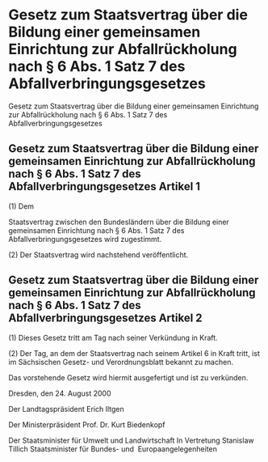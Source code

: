 # Gesetz zum Staatsvertrag über die Bildung einer gemeinsamen Einrichtung zur Abfallrückholung nach § 6 Abs. 1 Satz 7 des Abfallverbringungsgesetzes

Gesetz zum Staatsvertrag über die Bildung einer gemeinsamen Einrichtung zur Abfallrückholung nach § 6 Abs. 1 Satz 7 des Abfallverbringungsgesetzes

## Gesetz zum Staatsvertrag über die Bildung einer gemeinsamen Einrichtung zur Abfallrückholung nach § 6 Abs. 1 Satz 7 des Abfallverbringungsgesetzes Artikel 1

(1) Dem 
        
Staatsvertrag zwischen den Bundesländern über die Bildung einer gemeinsamen Einrichtung nach § 6 Abs. 1 Satz 7 des Abfallverbringungsgesetzes
           wird zugestimmt.

(2) Der Staatsvertrag wird nachstehend veröffentlicht.


## Gesetz zum Staatsvertrag über die Bildung einer gemeinsamen Einrichtung zur Abfallrückholung nach § 6 Abs. 1 Satz 7 des Abfallverbringungsgesetzes Artikel 2

(1) Dieses Gesetz tritt am Tag nach seiner Verkündung in Kraft.

(2) Der Tag, an dem der Staatsvertrag nach seinem Artikel 6 in Kraft tritt, ist im Sächsischen Gesetz- und Verordnungsblatt bekannt zu machen.

Das vorstehende Gesetz wird hiermit ausgefertigt und ist zu verkünden.

Dresden, den 24. August 2000

Der Landtagspräsident 
         Erich Iltgen

Der Ministerpräsident 
         Prof. Dr. Kurt Biedenkopf

Der Staatsminister 
         für Umwelt und Landwirtschaft 
         In Vertretung 
         Stanislaw Tillich 
         Staatsminister für Bundes- und 
          Europaangelegenheiten

